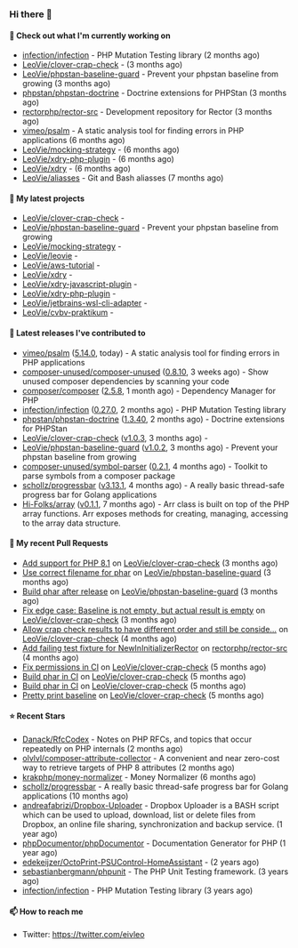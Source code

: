 ### Hi there 👋

#### 👷 Check out what I'm currently working on

- [infection/infection](https://github.com/infection/infection) - PHP Mutation Testing library (2 months ago)
- [LeoVie/clover-crap-check](https://github.com/LeoVie/clover-crap-check) -  (3 months ago)
- [LeoVie/phpstan-baseline-guard](https://github.com/LeoVie/phpstan-baseline-guard) - Prevent your phpstan baseline from growing (3 months ago)
- [phpstan/phpstan-doctrine](https://github.com/phpstan/phpstan-doctrine) - Doctrine extensions for PHPStan (3 months ago)
- [rectorphp/rector-src](https://github.com/rectorphp/rector-src) - Development repository for Rector (3 months ago)
- [vimeo/psalm](https://github.com/vimeo/psalm) - A static analysis tool for finding errors in PHP applications (6 months ago)
- [LeoVie/mocking-strategy](https://github.com/LeoVie/mocking-strategy) -  (6 months ago)
- [LeoVie/xdry-php-plugin](https://github.com/LeoVie/xdry-php-plugin) -  (6 months ago)
- [LeoVie/xdry](https://github.com/LeoVie/xdry) -  (6 months ago)
- [LeoVie/aliasses](https://github.com/LeoVie/aliasses) - Git and Bash aliasses (7 months ago)

#### 🌱 My latest projects

- [LeoVie/clover-crap-check](https://github.com/LeoVie/clover-crap-check) - 
- [LeoVie/phpstan-baseline-guard](https://github.com/LeoVie/phpstan-baseline-guard) - Prevent your phpstan baseline from growing
- [LeoVie/mocking-strategy](https://github.com/LeoVie/mocking-strategy) - 
- [LeoVie/leovie](https://github.com/LeoVie/leovie) - 
- [LeoVie/aws-tutorial](https://github.com/LeoVie/aws-tutorial) - 
- [LeoVie/xdry](https://github.com/LeoVie/xdry) - 
- [LeoVie/xdry-javascript-plugin](https://github.com/LeoVie/xdry-javascript-plugin) - 
- [LeoVie/xdry-php-plugin](https://github.com/LeoVie/xdry-php-plugin) - 
- [LeoVie/jetbrains-wsl-cli-adapter](https://github.com/LeoVie/jetbrains-wsl-cli-adapter) - 
- [LeoVie/cvbv-praktikum](https://github.com/LeoVie/cvbv-praktikum) - 

#### 🔭 Latest releases I've contributed to

- [vimeo/psalm](https://github.com/vimeo/psalm) ([5.14.0](https://github.com/vimeo/psalm/releases/tag/5.14.0), today) - A static analysis tool for finding errors in PHP applications
- [composer-unused/composer-unused](https://github.com/composer-unused/composer-unused) ([0.8.10](https://github.com/composer-unused/composer-unused/releases/tag/0.8.10), 3 weeks ago) - Show unused composer dependencies by scanning your code
- [composer/composer](https://github.com/composer/composer) ([2.5.8](https://github.com/composer/composer/releases/tag/2.5.8), 1 month ago) - Dependency Manager for PHP
- [infection/infection](https://github.com/infection/infection) ([0.27.0](https://github.com/infection/infection/releases/tag/0.27.0), 2 months ago) - PHP Mutation Testing library
- [phpstan/phpstan-doctrine](https://github.com/phpstan/phpstan-doctrine) ([1.3.40](https://github.com/phpstan/phpstan-doctrine/releases/tag/1.3.40), 2 months ago) - Doctrine extensions for PHPStan
- [LeoVie/clover-crap-check](https://github.com/LeoVie/clover-crap-check) ([v1.0.3](https://github.com/LeoVie/clover-crap-check/releases/tag/v1.0.3), 3 months ago) - 
- [LeoVie/phpstan-baseline-guard](https://github.com/LeoVie/phpstan-baseline-guard) ([v1.0.2](https://github.com/LeoVie/phpstan-baseline-guard/releases/tag/v1.0.2), 3 months ago) - Prevent your phpstan baseline from growing
- [composer-unused/symbol-parser](https://github.com/composer-unused/symbol-parser) ([0.2.1](https://github.com/composer-unused/symbol-parser/releases/tag/0.2.1), 4 months ago) - Toolkit to parse symbols from a composer package
- [schollz/progressbar](https://github.com/schollz/progressbar) ([v3.13.1](https://github.com/schollz/progressbar/releases/tag/v3.13.1), 4 months ago) - A really basic thread-safe progress bar for Golang applications
- [Hi-Folks/array](https://github.com/Hi-Folks/array) ([v0.1.1](https://github.com/Hi-Folks/array/releases/tag/v0.1.1), 7 months ago) - Arr class is built on top of the PHP array functions. Arr exposes methods for creating, managing, accessing to the array data structure.

#### 🔨 My recent Pull Requests

- [Add support for PHP 8.1](https://github.com/LeoVie/clover-crap-check/pull/10) on [LeoVie/clover-crap-check](https://github.com/LeoVie/clover-crap-check) (3 months ago)
- [Use correct filename for phar](https://github.com/LeoVie/phpstan-baseline-guard/pull/12) on [LeoVie/phpstan-baseline-guard](https://github.com/LeoVie/phpstan-baseline-guard) (3 months ago)
- [Build phar after release](https://github.com/LeoVie/phpstan-baseline-guard/pull/11) on [LeoVie/phpstan-baseline-guard](https://github.com/LeoVie/phpstan-baseline-guard) (3 months ago)
- [Fix edge case: Baseline is not empty, but actual result is empty](https://github.com/LeoVie/clover-crap-check/pull/9) on [LeoVie/clover-crap-check](https://github.com/LeoVie/clover-crap-check) (3 months ago)
- [Allow crap check results to have different order and still be conside…](https://github.com/LeoVie/clover-crap-check/pull/8) on [LeoVie/clover-crap-check](https://github.com/LeoVie/clover-crap-check) (4 months ago)
- [Add failing test fixture for NewInInitializerRector](https://github.com/rectorphp/rector-src/pull/3516) on [rectorphp/rector-src](https://github.com/rectorphp/rector-src) (4 months ago)
- [Fix permissions in CI](https://github.com/LeoVie/clover-crap-check/pull/7) on [LeoVie/clover-crap-check](https://github.com/LeoVie/clover-crap-check) (5 months ago)
- [Build phar in CI](https://github.com/LeoVie/clover-crap-check/pull/6) on [LeoVie/clover-crap-check](https://github.com/LeoVie/clover-crap-check) (5 months ago)
- [Build phar in CI](https://github.com/LeoVie/clover-crap-check/pull/5) on [LeoVie/clover-crap-check](https://github.com/LeoVie/clover-crap-check) (5 months ago)
- [Pretty print baseline](https://github.com/LeoVie/clover-crap-check/pull/4) on [LeoVie/clover-crap-check](https://github.com/LeoVie/clover-crap-check) (5 months ago)

#### ⭐ Recent Stars

- [Danack/RfcCodex](https://github.com/Danack/RfcCodex) - Notes on PHP RFCs, and topics that occur repeatedly on PHP internals (2 months ago)
- [olvlvl/composer-attribute-collector](https://github.com/olvlvl/composer-attribute-collector) - A convenient and near zero-cost way to retrieve targets of PHP 8 attributes (2 months ago)
- [krakphp/money-normalizer](https://github.com/krakphp/money-normalizer) - Money Normalizer (6 months ago)
- [schollz/progressbar](https://github.com/schollz/progressbar) - A really basic thread-safe progress bar for Golang applications (10 months ago)
- [andreafabrizi/Dropbox-Uploader](https://github.com/andreafabrizi/Dropbox-Uploader) - Dropbox Uploader is a BASH script which can be used to upload, download, list or delete files from Dropbox, an online file sharing, synchronization and backup service. (1 year ago)
- [phpDocumentor/phpDocumentor](https://github.com/phpDocumentor/phpDocumentor) - Documentation Generator for PHP  (1 year ago)
- [edekeijzer/OctoPrint-PSUControl-HomeAssistant](https://github.com/edekeijzer/OctoPrint-PSUControl-HomeAssistant) -  (2 years ago)
- [sebastianbergmann/phpunit](https://github.com/sebastianbergmann/phpunit) - The PHP Unit Testing framework. (3 years ago)
- [infection/infection](https://github.com/infection/infection) - PHP Mutation Testing library (3 years ago)

#### 📫 How to reach me

- Twitter: https://twitter.com/eivleo
